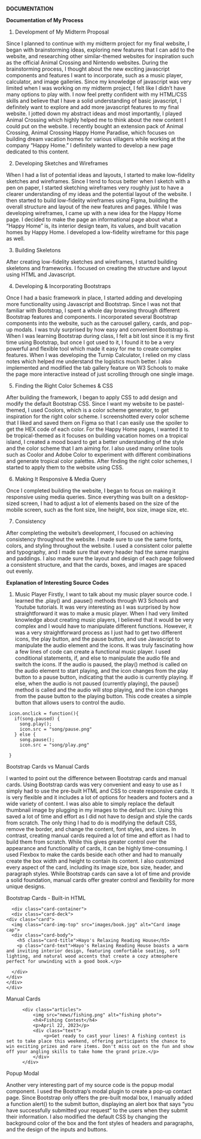 **DOCUMENTATION**

**Documentation of My Process**

1. Development of My Midterm Proposal 

Since I planned to continue with my midterm project for my final website, I began with brainstorming ideas, exploring new features that I can add to the website, and researching other similar-themed websites for inspiration such as the official Animal Crossing and Nintendo websites. During the brainstorming process, I thought about the new exciting javascript components and features I want to incorporate, such as a music player, calculator, and image galleries. Since my knowledge of javascript was very limited when I was working on my midterm project, I felt like I didn’t have many options to play with. I now feel pretty confident with my HTML/CSS skills and believe that I have a solid understanding of basic javascript, I definitely want to explore and add more javascript features to my final website. I jotted down my abstract ideas and most importantly, I played Animal Crossing which highly helped me to think about the new content I could put on the website. I recently bought an extension pack of Animal Crossing, Animal Crossing Happy Home Paradise, which focuses on building dream vacation homes for various villagers while working at the company “Happy Home.” I definitely wanted to develop a new page dedicated to this content. 

2. Developing Sketches and Wireframes 

When I had a list of potential ideas and layouts, I started to make low-fidelity sketches and wireframes. Since I tend to focus better when I sketch with a pen on paper, I started sketching wireframes very roughly just to have a clearer understanding of my ideas and the potential layout of the website. I then started to build low-fidelity wireframes using Figma, building the overall structure and layout of the new features and pages. While I was developing wireframes, I came up with a new idea for the Happy Home page. I decided to make the page an informational page about what a “Happy Home” is, its interior design team, its values, and built vacation homes by Happy Home. I developed a low-fidelity wireframe for this page as well. 

3. Building Skeletons 

After creating low-fidelity sketches and wireframes, I started building skeletons and frameworks. I focused on creating the structure and layout using HTML and Javascript. 

4. Developing & Incorporating Bootstraps 

Once I had a basic framework in place, I started adding and developing more functionality using Javascript and Bootstrap. Since I was not that familiar with Bootstrap, I spent a whole day browsing through different Bootstrap features and components. I incorporated several Bootstrap components into the website, such as the carousel gallery, cards, and pop-up modals. I was truly surprised by how easy and convenient Bootstrap is. When I was learning Bootstrap during class, I felt a bit lost since it is my first time using Bootstrap, but once I got used to it, I found it to be a very powerful and flexible tool which made it easy for me to create complex features. When I was developing the Turnip Calculator, I relied on my class notes which helped me understand the logistics much better. I also implemented and modified the tab gallery feature on W3 Schools to make the page more interactive instead of just scrolling through one single image. 

5. Finding the Right Color Schemes & CSS

After building the framework, I began to apply CSS to add design and modify the default Bootstrap CSS. Since I want my website to be pastel-themed, I used Coolors, which is a color scheme generator, to get inspiration for the right color scheme. I screenshotted every color scheme that I liked and saved them on Figma so that I can easily use the spoiler to get the HEX code of each color. For the Happy Home pages, I wanted it to be tropical-themed as it focuses on building vacation homes on a tropical island, I created a mood board to get a better understanding of the style and the color scheme that I am aiming for. I also used many online tools such as Coolor and Adobe Color to experiment with different combinations and generate tropical color palettes. After finding the right color schemes, I started to apply them to the website using CSS.

6. Making It Responsive & Media Query

Once I completed building the website, I began to focus on making it responsive using media queries. Since everything was built on a desktop-sized screen, I had to adjust a lot of elements based on the size of the mobile screen, such as the font size, line height, box size, image size, etc. 

7. Consistency 

After completing the website’s development, I focused on achieving consistency throughout the website. I made sure to use the same fonts, colors, and styling throughout the website. I used a consistent color palette and typography, and I made sure that every header had the same margins and paddings. I also made sure the layout and design of each page followed a consistent structure, and that the cards, boxes, and images are spaced out evenly.


**Explanation of Interesting Source Codes**

1. Music Player
Firstly, I want to talk about my music player source code. I learned the .play() and .pause() methods through W3 Schools and Youtube tutorials. It was very interesting as I was surprised by how straightforward it was to make a music player. When I had very limited knowledge about creating music players, I believed that it would be very complex and I would have to manipulate different functions. However, it was a very straightforward process as I just had to get two different icons, the play button, and the pause button, and use Javascript to manipulate the audio element and the icons. It was truly fascinating how a few lines of code can create a functional music player. I used conditional statements, if, and else to manipulate the audio file and switch the icons. If the audio is paused, the play() method is called on the audio element to start playing, and the icon changes from the play button to a pause button, indicating that the audio is currently playing. If else, when the audio is not paused (currently playing), the pause() method is called and the audio will stop playing, and the icon changes from the pause button to the playing button. This code creates a simple button that allows users to control the audio. 

 ```
  icon.onclick = function(){ 
    if(song.paused) {
      song.play();
      icon.src = "song/pause.png"
    } else {
      song.pause();
      icon.src = "song/play.png"

  }
  ```

Bootstrap Cards vs Manual Cards

I wanted to point out the difference between Bootstrap cards and manual cards. Using Bootstrap cards was very convenient and easy to use as I simply had to use the pre-built HTML and CSS to create responsive cards. It is very flexible and it includes a lot of options for headers and footers and a wide variety of content. I was also able to simply replace the default thumbnail image by plugging in my images to the default src. Using this saved a lot of time and effort as I did not have to design and style the cards from scratch. The only thing I had to do is modifying the default CSS, remove the border, and change the content, font styles, and sizes. In contrast, creating manual cards required a lot of time and effort as I had to build them from scratch. While this gives greater control over the appearance and functionality of cards, it can be highly time-consuming. I used Flexbox to make the cards beside each other and had to manually create the box width and height to contain its content. I also customized every aspect of the card, including its image size, box size, header, and paragraph styles. While Bootstrap cards can save a lot of time and provide a solid foundation, manual cards offer greater control and flexibility for more unique designs.  

Bootstrap Cards - Built-in HTML

  ```
  	<div class="card-container">
	<div class="card-deck">
  <div class="card">
    <img class="card-img-top" src="images/book.jpg" alt="Card image cap">
    <div class="card-body">
      <h5 class="card-title">Hayo's Relaxing Reading House</h5>
      <p class="card-text">Hayo's Relaxing Reading House boasts a warm and inviting interior design, featuring comfortable seating, soft lighting, and natural wood accents that create a cozy atmosphere perfect for unwinding with a good book.</p>

    </div>
  </div>
  </div>
  </div>
  
  ```
  
 Manual Cards 
  ```
 		<div class="articles">
			<img src="news/fishing.png" alt="fishing photo">
			<h4>Fishing Contest</h4> 
			<p>April 22, 2023</p>
			<div class="text">
				<p>Get ready to cast your lines! A fishing contest is set to take place this weekend, offering participants the chance to win exciting prizes and rare items. Don't miss out on the fun and show off your angling skills to take home the grand prize.</p>
			</div>
		</div>
  ```


Popup Modal 

Another very interesting part of my source code is the popup modal component. I used the Bootstrap’s modal plugin to create a pop-up contact page. Since Bootstrap only offers the pre-built modal box, I manually added a function alert() to the submit button, displaying an alert box that says “you have successfully submitted your request” to the users when they submit their information. I also modified the default CSS by changing the background color of the box and the font styles of headers and paragraphs, and the design of the inputs and buttons. 




